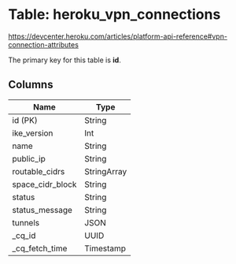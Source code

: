# Table: heroku_vpn_connections
https://devcenter.heroku.com/articles/platform-api-reference#vpn-connection-attributes

The primary key for this table is **id**.


## Columns
| Name          | Type          |
| ------------- | ------------- |
|id (PK)|String|
|ike_version|Int|
|name|String|
|public_ip|String|
|routable_cidrs|StringArray|
|space_cidr_block|String|
|status|String|
|status_message|String|
|tunnels|JSON|
|_cq_id|UUID|
|_cq_fetch_time|Timestamp|